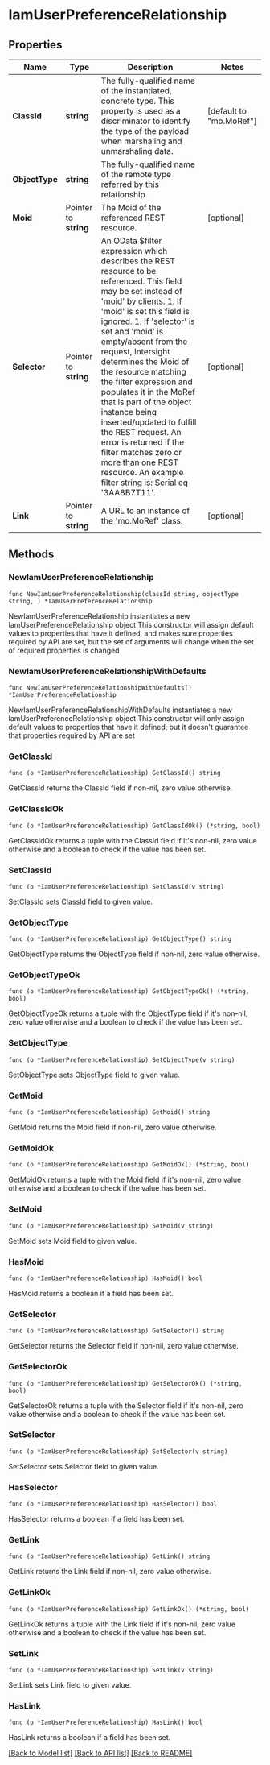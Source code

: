 # IamUserPreferenceRelationship

## Properties

Name | Type | Description | Notes
------------ | ------------- | ------------- | -------------
**ClassId** | **string** | The fully-qualified name of the instantiated, concrete type. This property is used as a discriminator to identify the type of the payload when marshaling and unmarshaling data. | [default to "mo.MoRef"]
**ObjectType** | **string** | The fully-qualified name of the remote type referred by this relationship. | 
**Moid** | Pointer to **string** | The Moid of the referenced REST resource. | [optional] 
**Selector** | Pointer to **string** | An OData $filter expression which describes the REST resource to be referenced. This field may be set instead of &#39;moid&#39; by clients. 1. If &#39;moid&#39; is set this field is ignored. 1. If &#39;selector&#39; is set and &#39;moid&#39; is empty/absent from the request, Intersight determines the Moid of the resource matching the filter expression and populates it in the MoRef that is part of the object instance being inserted/updated to fulfill the REST request. An error is returned if the filter matches zero or more than one REST resource. An example filter string is: Serial eq &#39;3AA8B7T11&#39;. | [optional] 
**Link** | Pointer to **string** | A URL to an instance of the &#39;mo.MoRef&#39; class. | [optional] 

## Methods

### NewIamUserPreferenceRelationship

`func NewIamUserPreferenceRelationship(classId string, objectType string, ) *IamUserPreferenceRelationship`

NewIamUserPreferenceRelationship instantiates a new IamUserPreferenceRelationship object
This constructor will assign default values to properties that have it defined,
and makes sure properties required by API are set, but the set of arguments
will change when the set of required properties is changed

### NewIamUserPreferenceRelationshipWithDefaults

`func NewIamUserPreferenceRelationshipWithDefaults() *IamUserPreferenceRelationship`

NewIamUserPreferenceRelationshipWithDefaults instantiates a new IamUserPreferenceRelationship object
This constructor will only assign default values to properties that have it defined,
but it doesn't guarantee that properties required by API are set

### GetClassId

`func (o *IamUserPreferenceRelationship) GetClassId() string`

GetClassId returns the ClassId field if non-nil, zero value otherwise.

### GetClassIdOk

`func (o *IamUserPreferenceRelationship) GetClassIdOk() (*string, bool)`

GetClassIdOk returns a tuple with the ClassId field if it's non-nil, zero value otherwise
and a boolean to check if the value has been set.

### SetClassId

`func (o *IamUserPreferenceRelationship) SetClassId(v string)`

SetClassId sets ClassId field to given value.


### GetObjectType

`func (o *IamUserPreferenceRelationship) GetObjectType() string`

GetObjectType returns the ObjectType field if non-nil, zero value otherwise.

### GetObjectTypeOk

`func (o *IamUserPreferenceRelationship) GetObjectTypeOk() (*string, bool)`

GetObjectTypeOk returns a tuple with the ObjectType field if it's non-nil, zero value otherwise
and a boolean to check if the value has been set.

### SetObjectType

`func (o *IamUserPreferenceRelationship) SetObjectType(v string)`

SetObjectType sets ObjectType field to given value.


### GetMoid

`func (o *IamUserPreferenceRelationship) GetMoid() string`

GetMoid returns the Moid field if non-nil, zero value otherwise.

### GetMoidOk

`func (o *IamUserPreferenceRelationship) GetMoidOk() (*string, bool)`

GetMoidOk returns a tuple with the Moid field if it's non-nil, zero value otherwise
and a boolean to check if the value has been set.

### SetMoid

`func (o *IamUserPreferenceRelationship) SetMoid(v string)`

SetMoid sets Moid field to given value.

### HasMoid

`func (o *IamUserPreferenceRelationship) HasMoid() bool`

HasMoid returns a boolean if a field has been set.

### GetSelector

`func (o *IamUserPreferenceRelationship) GetSelector() string`

GetSelector returns the Selector field if non-nil, zero value otherwise.

### GetSelectorOk

`func (o *IamUserPreferenceRelationship) GetSelectorOk() (*string, bool)`

GetSelectorOk returns a tuple with the Selector field if it's non-nil, zero value otherwise
and a boolean to check if the value has been set.

### SetSelector

`func (o *IamUserPreferenceRelationship) SetSelector(v string)`

SetSelector sets Selector field to given value.

### HasSelector

`func (o *IamUserPreferenceRelationship) HasSelector() bool`

HasSelector returns a boolean if a field has been set.

### GetLink

`func (o *IamUserPreferenceRelationship) GetLink() string`

GetLink returns the Link field if non-nil, zero value otherwise.

### GetLinkOk

`func (o *IamUserPreferenceRelationship) GetLinkOk() (*string, bool)`

GetLinkOk returns a tuple with the Link field if it's non-nil, zero value otherwise
and a boolean to check if the value has been set.

### SetLink

`func (o *IamUserPreferenceRelationship) SetLink(v string)`

SetLink sets Link field to given value.

### HasLink

`func (o *IamUserPreferenceRelationship) HasLink() bool`

HasLink returns a boolean if a field has been set.


[[Back to Model list]](../README.md#documentation-for-models) [[Back to API list]](../README.md#documentation-for-api-endpoints) [[Back to README]](../README.md)


